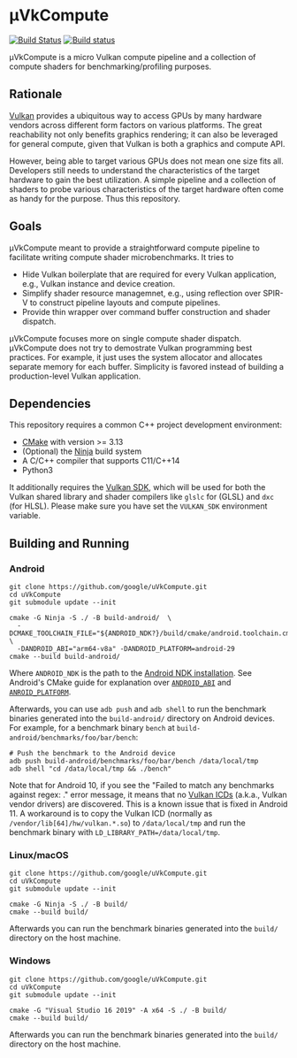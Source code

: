 # µVkCompute

[![Build Status](https://travis-ci.org/google/uVkCompute.svg?branch=main)](https://travis-ci.org/google/uVkCompute)
[![Build status](https://ci.appveyor.com/api/projects/status/qnk10ht2ighagrdg/branch/main?svg=true)](https://ci.appveyor.com/project/antiagainst/uvkcompute/branch/main)

µVkCompute is a micro Vulkan compute pipeline and a collection of compute
shaders for benchmarking/profiling purposes.

## Rationale

[Vulkan][vulkan] provides a ubiquitous way to access GPUs by many hardware
vendors across different form factors on various platforms. The great
reachability not only benefits graphics rendering; it can also be leveraged
for general compute, given that Vulkan is both a graphics and compute API.

However, being able to target various GPUs does not mean one size fits all.
Developers still needs to understand the characteristics of the target hardware
to gain the best utilization. A simple pipeline and a collection of shaders
to probe various characteristics of the target hardware often come as handy
for the purpose. Thus this repository.

## Goals

µVkCompute meant to provide a straightforward compute pipeline to facilitate
writing compute shader microbenchmarks. It tries to

* Hide Vulkan boilerplate that are required for every Vulkan application, e.g.,
  Vulkan instance and device creation.
* Simplify shader resource managemnet, e.g., using reflection over SPIR-V to
  construct pipeline layouts and compute pipelines.
* Provide thin wrapper over command buffer construction and shader dispatch.

µVkCompute focuses more on single compute shader dispatch. µVkCompute does not
try to demostrate Vulkan programming best practices. For example, it just uses
the system allocator and allocates separate memory for each buffer. Simplicity
is favored instead of building a production-level Vulkan application.

## Dependencies

This repository requires a common C++ project development environment:

* [CMake][cmake] with version >= 3.13
* (Optional) the [Ninja][ninja] build system
* A C/C++ compiler that supports C11/C++14
* Python3

It additionally requires the [Vulkan SDK][vulkan-sdk], which will be used for
both the Vulkan shared library and shader compilers like `glslc` for (GLSL)
and `dxc` (for HLSL). Please make sure you have set the `VULKAN_SDK` environment
variable.

## Building and Running

### Android

```shell
git clone https://github.com/google/uVkCompute.git
cd uVkCompute
git submodule update --init

cmake -G Ninja -S ./ -B build-android/  \
  -DCMAKE_TOOLCHAIN_FILE="${ANDROID_NDK?}/build/cmake/android.toolchain.cmake" \
  -DANDROID_ABI="arm64-v8a" -DANDROID_PLATFORM=android-29
cmake --build build-android/
```

Where `ANDROID_NDK` is the path to the [Android NDK
installation][android-ndk-install]. See Android's CMake guide for explanation
over [`ANDROID_ABI`][android-abi] and [`ANROID_PLATFORM`][android-platform].

Afterwards, you can use `adb push` and `adb shell` to run the benchmark binaries
generated into the `build-android/` directory on Android devices. For example,
for a benchmark binary `bench` at `build-android/benchmarks/foo/bar/bench`:

```shell
# Push the benchmark to the Android device
adb push build-android/benchmarks/foo/bar/bench /data/local/tmp
adb shell "cd /data/local/tmp && ./bench"
```

Note that for Android 10, if you see the "Failed to match any benchmarks against
regex: ." error message, it means that no [Vulkan ICDs][vulkan-icd] (a.k.a.,
Vulkan vendor drivers) are discovered. This is a known issue that is fixed in
Android 11. A workaround is to copy the Vulkan ICD (normally as
`/vendor/lib[64]/hw/vulkan.*.so`) to `/data/local/tmp` and run the benchmark
binary with `LD_LIBRARY_PATH=/data/local/tmp`.

### Linux/macOS

```shell
git clone https://github.com/google/uVkCompute.git
cd uVkCompute
git submodule update --init

cmake -G Ninja -S ./ -B build/
cmake --build build/
```

Afterwards you can run the benchmark binaries generated into the `build/`
directory on the host machine.

### Windows

```shell
git clone https://github.com/google/uVkCompute.git
cd uVkCompute
git submodule update --init

cmake -G "Visual Studio 16 2019" -A x64 -S ./ -B build/
cmake --build build/
```

Afterwards you can run the benchmark binaries generated into the `build/`
directory on the host machine.

[android-abi]: https://developer.android.com/ndk/guides/cmake#android_abi
[android-ndk-install]: https://developer.android.com/ndk/downloads
[android-platform]: https://developer.android.com/ndk/guides/cmake#android_platform
[cmake]: https://cmake.org/
[ninja]: https://ninja-build.org/
[vulkan]: https://www.khronos.org/vulkan/
[vulkan-icd]: https://github.com/KhronosGroup/Vulkan-Loader/blob/master/loader/LoaderAndLayerInterface.md#installable-client-drivers
[vulkan-sdk]: https://www.lunarg.com/vulkan-sdk/
